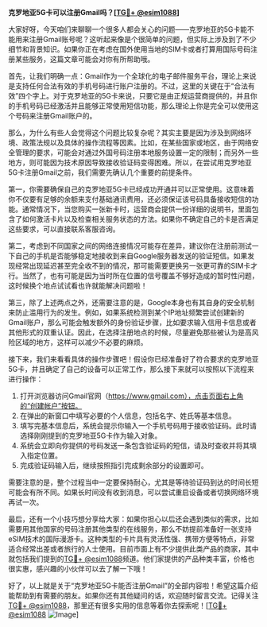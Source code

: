 **克罗地亚5G卡可以注册Gmail吗？[[TG💪+ @esim1088](https://t.me/s/esim1088)]**

大家好呀，今天咱们来聊聊一个很多人都会关心的问题——克罗地亚的5G卡能不能用来注册Gmail账号呢？这听起来像是个很简单的问题，但实际上涉及到了不少细节和背景知识。如果你正在考虑在国外使用当地的SIM卡或者打算用国际号码注册某些服务，这篇文章可能会对你有所帮助哦。

首先，让我们明确一点：Gmail作为一个全球化的电子邮件服务平台，理论上来说是支持任何合法有效的手机号码进行账户注册的。不过，这里的关键在于“合法有效”四个字上。对于克罗地亚的5G卡来说，只要它是由正规运营商提供的，并且你的手机号码已经激活并且能够正常使用短信功能，那么理论上你是完全可以使用这个号码来注册Gmail账户的。

那么，为什么有些人会觉得这个问题比较复杂呢？其实主要是因为涉及到网络环境、政策法规以及具体的操作流程等因素。比如，在某些国家或地区，由于网络安全管理的要求，可能会对通过外国号码注册本地服务设置一定的限制；而另外一些地方，则可能因为技术原因导致接收验证码变得困难。所以，在尝试用克罗地亚5G卡注册Gmail之前，我们需要先确认几个重要的前提条件。

第一，你需要确保自己的克罗地亚5G卡已经成功开通并可以正常使用。这意味着你不仅要有足够的余额来支付基础通讯费用，还必须保证该号码具备接收短信的功能。通常情况下，当您购买一张新卡时，运营商会提供一份详细的说明书，里面包含了如何激活卡片以及检查相关服务状态的方法。如果你不确定自己的卡是否满足这些要求，可以直接联系客服咨询。

第二，考虑到不同国家之间的网络连接情况可能存在差异，建议你在注册前测试一下自己的手机是否能够稳定地接收到来自Google服务器发送的验证短信。如果发现经常出现延迟甚至完全收不到的情况，那可能需要更换另一张更可靠的SIM卡才行。当然了，也有可能是因为当时所在位置的信号覆盖不够好造成的暂时性问题，这时候换个地点试试看也许就能解决问题啦！

第三，除了上述两点之外，还需要注意的是，Google本身也有其自身的安全机制来防止滥用行为的发生。例如，如果系统检测到某个IP地址频繁尝试创建新的Gmail账户，那么可能会触发额外的身份验证步骤，比如要求输入信用卡信息或者其他形式的双重认证。因此，在选择注册地点的时候，尽量避免那些被认为是高风险区域的地方，这样可以减少不必要的麻烦。

接下来，我们来看看具体的操作步骤吧！假设你已经准备好了符合要求的克罗地亚5G卡，并且确定了自己的设备可以正常工作，那么接下来就可以按照以下流程来进行操作：

1. 打开浏览器访问Gmail官网（https://www.gmail.com），点击页面右上角的“创建帐户”按钮。
2. 在弹出的新窗口中填写必要的个人信息，包括名字、姓氏等基本信息。
3. 填写完基本信息后，系统会提示你输入一个手机号码用于接收验证码。此时请选择刚刚提到的克罗地亚5G卡作为输入对象。
4. 系统会立即向你提供的号码发送一条包含验证码的短信，请及时查收并将其填入指定位置。
5. 完成验证码输入后，继续按照指引完成剩余部分的设置即可。

需要注意的是，整个过程当中一定要保持耐心，尤其是等待验证码到达的时间长短可能会有所不同。如果长时间没有收到消息，可以尝试重启设备或者切换网络环境再试一次。

最后，还有一个小技巧想分享给大家：如果你担心以后还会遇到类似的需求，比如需要用其他国家的号码注册其他类型的在线服务，那么不妨提前准备好一张支持eSIM技术的国际漫游卡。这种类型的卡片具有灵活性强、携带方便等特点，非常适合经常出差或者旅行的人士使用。目前市面上有不少提供此类产品的商家，其中就包括我们提到的[TG💪+ @esim1088](https://t.me/s/esim1088)频道。他们家提供的产品种类丰富，价格也很实惠，感兴趣的小伙伴可以去了解一下哦！

好了，以上就是关于“克罗地亚5G卡能否注册Gmail”的全部内容啦！希望这篇介绍能帮助到有需要的朋友。如果你还有其他疑问的话，欢迎随时留言交流。记得关注[TG💪+ @esim1088](https://t.me/s/esim1088)，那里还有很多实用的信息等着你去探索呢！[[TG💪+ @esim1088](https://t.me/s/esim1088) ![Image](https://i.postimg.cc/4NQfJmqS/Snipaste-2025-05-13-00-14-12.png)]